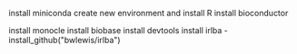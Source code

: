 install miniconda
create new environment and install R
install bioconductor

install monocle
install biobase
install devtools
install irlba - install_github("bwlewis/irlba")

